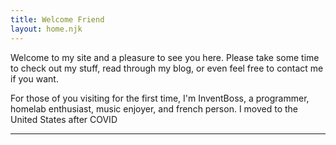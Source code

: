 ```yaml
---
title: Welcome Friend
layout: home.njk
---
```


Welcome to my site and a pleasure to see you here. Please take some time to check out my stuff, read through my blog, or even feel free to contact me if you want.

For those of you visiting for the first time, I'm InventBoss, a programmer, homelab enthusiast, music enjoyer, and french person. I moved to the United States after COVID

---

